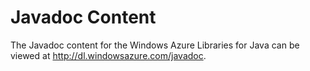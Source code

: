 <properties linkid="develop-java-javadocs" urlDisplayName="Javadocs" pageTitle="Javadocs - Windows Azure resources" metaKeywords="" metaDescription="Javadoc API reference for the Windows Azure SDK for Java." metaCanonical="" disqusComments="1" umbracoNaviHide="0" />


<div><h1>Javadoc Content</h1>
<p>The Javadoc content for the Windows Azure Libraries for Java can be viewed at <a href="http://dl.windowsazure.com/javadoc">http://dl.windowsazure.com/javadoc</a>.</p>
</div>
